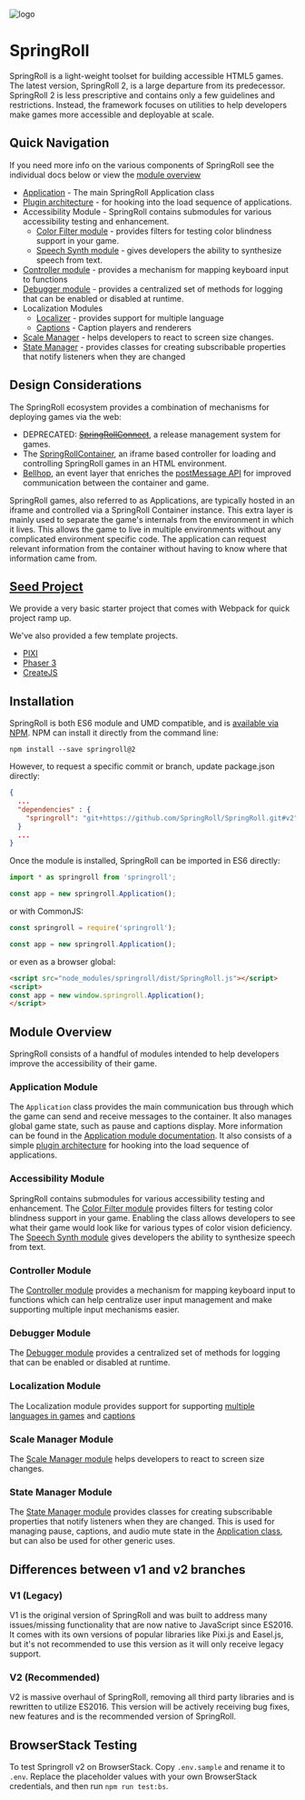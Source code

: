 ![logo](http://springroll.io/assets/images/logo.png)

# SpringRoll


SpringRoll is a light-weight toolset for building accessible HTML5 games. The latest version, SpringRoll 2, is a large departure from its predecessor. SpringRoll 2 is less prescriptive and contains only a few guidelines and restrictions. Instead, the framework focuses on utilities to help developers make games more accessible and deployable at scale.

## Quick Navigation
If you need more info on the various components of SpringRoll see the individual docs below or view the [module overview](#module-overview)

- [Application](./src/README.md) - The main SpringRoll Application class 
- [Plugin architecture](./src/plugins) - for hooking into the load sequence of applications.
- Accessibility Module - SpringRoll contains submodules for various accessibility testing and enhancement. 
  - [Color Filter module](./src/accessibility/ColorFilter) - provides filters for testing color blindness support in your game.
  - [Speech Synth module](./accessibility/SpeechSynth/README.md) - gives developers the ability to synthesize speech from text.
- [Controller module](./src/controller) - provides a mechanism for mapping keyboard input to functions
- [Debugger module](./src/debug) - provides a centralized set of methods for logging that can be enabled or disabled at runtime.
- Localization Modules
  - [Localizer](./src/localization/localizer) - provides support for multiple language
  - [Captions](./src/localization/captions) - Caption players and renderers 
- [Scale Manager](./src/scale-manager) - helps developers to react to screen size changes.
- [State Manager](./src/state) - provides classes for creating subscribable properties that notify listeners when they are changed

## Design Considerations

The SpringRoll ecosystem provides a combination of mechanisms for deploying games via the web:

* DEPRECATED: [~~SpringRollConnect~~](https://github.com/SpringRoll/SpringRollConnect), a release management system for games.
* The [SpringRollContainer](https://github.com/SpringRoll/SpringRollContainer), an iframe based controller for loading and controlling SpringRoll games in an HTML environment.
* [Bellhop](https://github.com/SpringRoll/Bellhop), an event layer that enriches the [postMessage API](https://developer.mozilla.org/en-US/docs/Web/API/Window/postMessage) for improved communication between the container and game.

SpringRoll games, also referred to as Applications, are typically hosted in an iframe and controlled via a SpringRoll Container instance. This extra layer is mainly used to separate the game's internals from the environment in which it lives. This allows the game to live in multiple environments without any complicated environment specific code. The application can request relevant information from the container without having to know where that information came from.

## [Seed Project](https://github.com/SpringRoll/Springroll-Seed)
We provide a very basic starter project that comes with Webpack for quick project ramp up.

We've also provided a few template projects.
* [PIXI](https://github.com/SpringRoll/Springroll-Seed/tree/templates/pixi)
* [Phaser 3](https://github.com/SpringRoll/Springroll-Seed/tree/templates/phaser3)
* [CreateJS](https://github.com/SpringRoll/Springroll-Seed/tree/templates/createjs)


## Installation
SpringRoll is both ES6 module and UMD compatible, and is [available via NPM](https://www.npmjs.com/package/springroll). NPM can install it directly from the command line:

```
npm install --save springroll@2
```

However, to request a specific commit or branch, update package.json directly:

```json
{
  ...
  "dependencies" : {
    "springroll": "git+https://github.com/SpringRoll/SpringRoll.git#v2"
  }
  ...
}
```

Once the module is installed, SpringRoll can be imported in ES6 directly:

```javascript
import * as springroll from 'springroll';

const app = new springroll.Application();
```

or with CommonJS:

```javascript
const springroll = require('springroll');

const app = new springroll.Application();
```

or even as a browser global:

```html
<script src="node_modules/springroll/dist/SpringRoll.js"></script>
<script>
const app = new window.springroll.Application();
</script>
```

## Module Overview
SpringRoll consists of a handful of modules intended to help developers improve the accessibility of their game.

### Application Module
The `Application` class provides the main communication bus through which the game can send and receive messages to the container. It also manages global game state, such as pause and captions display. More information can be found in the [Application module documentation](./src/README.md). It also consists of a simple [plugin architecture](./src/plugins) for hooking into the load sequence of applications.

### Accessibility Module
SpringRoll contains submodules for various accessibility testing and enhancement. The [Color Filter module](./src/accessibility/ColorFilter) provides filters for testing color blindness support in your game. Enabling the class allows developers to see what their game would look like for various types of color vision deficiency. The [Speech Synth module](./accessibility/SpeechSynth/README.md) gives developers the ability to synthesize speech from text.

### Controller Module
The [Controller module](./src/controller) provides a mechanism for mapping keyboard input to functions which can help centralize user input management and make supporting multiple input mechanisms easier.

### Debugger Module
The [Debugger module](./src/debug) provides a centralized set of methods for logging that can be enabled or disabled at runtime.

### Localization Module
The Localization module provides support for supporting [multiple languages in games](./src/localization/localizer) and [captions](./src/localization/captions)

### Scale Manager Module
The [Scale Manager module](./src/scale-manager) helps developers to react to screen size changes.

### State Manager Module
The [State Manager module](./src/state) provides classes for creating subscribable properties that notify listeners when they are changed. This is used for managing pause, captions, and audio mute state in the [Application class](./src/), but can also be used for other generic uses.

## Differences between v1 and v2 branches

### V1 (Legacy)
V1 is the original version of SpringRoll and was built to address many issues/missing functionality that are now native to JavaScript since ES2016. It comes with its own versions of popular libraries like Pixi.js and Easel.js, but it's not recommended to use this version as it will only receive legacy support.

### V2 (Recommended)
V2 is massive overhaul of SpringRoll, removing all third party libraries and is rewritten to utilize ES2016. This version will be actively receiving bug fixes, new features and is the recommended version of SpringRoll.

## BrowserStack Testing
To test Springroll v2 on BrowserStack. Copy `.env.sample` and rename it to `.env`. Replace the placeholder values with your own BrowserStack credentials, and then run `npm run test:bs`.

